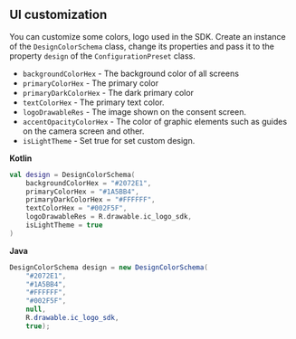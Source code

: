 ## UI customization

You can customize some colors, logo used in the SDK. Create an instance of the `DesignColorSchema` class, change its properties and pass it to the property `design` of the `ConfigurationPreset` class.

- `backgroundColorHex` - The background color of all screens
- `primaryColorHex` - The primary color
- `primaryDarkColorHex` - The dark primary color
- `textColorHex` - The primary text color.
- `logoDrawableRes` - The image shown on the consent screen.
- `accentOpacityColorHex` - The color of graphic elements such as guides on the camera screen and other.
- `isLightTheme` - Set true for set custom design.


**Kotlin**

```kotlin
val design = DesignColorSchema(
    backgroundColorHex = "#2072E1",
    primaryColorHex = "#1A5BB4",
    primaryDarkColorHex = "#FFFFFF",
    textColorHex = "#002F5F",
    logoDrawableRes = R.drawable.ic_logo_sdk,
    isLightTheme = true
)
```

**Java**

```java
DesignColorSchema design = new DesignColorSchema(
    "#2072E1",
    "#1A5BB4",
    "#FFFFFF",
    "#002F5F",
    null,
    R.drawable.ic_logo_sdk,
    true);
```
